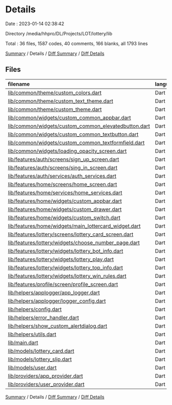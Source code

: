 # Details

Date : 2023-01-14 02:38:42

Directory /media/hhpro/DL/Projects/LOT/lottery/lib

Total : 36 files,  1587 codes, 40 comments, 166 blanks, all 1793 lines

[Summary](results.md) / Details / [Diff Summary](diff.md) / [Diff Details](diff-details.md)

## Files
| filename | language | code | comment | blank | total |
| :--- | :--- | ---: | ---: | ---: | ---: |
| [lib/common/theme/custom_colors.dart](/lib/common/theme/custom_colors.dart) | Dart | 14 | 2 | 2 | 18 |
| [lib/common/theme/custom_text_theme.dart](/lib/common/theme/custom_text_theme.dart) | Dart | 16 | 2 | 3 | 21 |
| [lib/common/theme/custom_theme.dart](/lib/common/theme/custom_theme.dart) | Dart | 41 | 2 | 2 | 45 |
| [lib/common/widgets/custom_common_appbar.dart](/lib/common/widgets/custom_common_appbar.dart) | Dart | 11 | 0 | 2 | 13 |
| [lib/common/widgets/custom_common_elevatedbutton.dart](/lib/common/widgets/custom_common_elevatedbutton.dart) | Dart | 5 | 0 | 2 | 7 |
| [lib/common/widgets/custom_common_textbutton.dart](/lib/common/widgets/custom_common_textbutton.dart) | Dart | 5 | 0 | 2 | 7 |
| [lib/common/widgets/custom_common_textformfield.dart](/lib/common/widgets/custom_common_textformfield.dart) | Dart | 17 | 0 | 2 | 19 |
| [lib/common/widgets/loading_opacity_screen.dart](/lib/common/widgets/loading_opacity_screen.dart) | Dart | 23 | 0 | 3 | 26 |
| [lib/features/auth/screens/sign_up_screen.dart](/lib/features/auth/screens/sign_up_screen.dart) | Dart | 101 | 0 | 3 | 104 |
| [lib/features/auth/screens/sing_in_screen.dart](/lib/features/auth/screens/sing_in_screen.dart) | Dart | 82 | 0 | 3 | 85 |
| [lib/features/auth/services/auth_services.dart](/lib/features/auth/services/auth_services.dart) | Dart | 85 | 4 | 6 | 95 |
| [lib/features/home/screens/home_screen.dart](/lib/features/home/screens/home_screen.dart) | Dart | 44 | 1 | 8 | 53 |
| [lib/features/home/services/home_services.dart](/lib/features/home/services/home_services.dart) | Dart | 29 | 4 | 6 | 39 |
| [lib/features/home/widgets/custom_appbar.dart](/lib/features/home/widgets/custom_appbar.dart) | Dart | 18 | 0 | 6 | 24 |
| [lib/features/home/widgets/custom_drawer.dart](/lib/features/home/widgets/custom_drawer.dart) | Dart | 37 | 1 | 7 | 45 |
| [lib/features/home/widgets/custom_switch.dart](/lib/features/home/widgets/custom_switch.dart) | Dart | 5 | 0 | 4 | 9 |
| [lib/features/home/widgets/main_lottercard_widget.dart](/lib/features/home/widgets/main_lottercard_widget.dart) | Dart | 55 | 10 | 6 | 71 |
| [lib/features/lottery/screens/lottery_card_screen.dart](/lib/features/lottery/screens/lottery_card_screen.dart) | Dart | 53 | 1 | 10 | 64 |
| [lib/features/lottery/widgets/choose_number_page.dart](/lib/features/lottery/widgets/choose_number_page.dart) | Dart | 162 | 1 | 7 | 170 |
| [lib/features/lottery/widgets/lottery_bot_info.dart](/lib/features/lottery/widgets/lottery_bot_info.dart) | Dart | 21 | 0 | 3 | 24 |
| [lib/features/lottery/widgets/lottery_play.dart](/lib/features/lottery/widgets/lottery_play.dart) | Dart | 211 | 0 | 13 | 224 |
| [lib/features/lottery/widgets/lottery_top_info.dart](/lib/features/lottery/widgets/lottery_top_info.dart) | Dart | 99 | 1 | 9 | 109 |
| [lib/features/lottery/widgets/lottery_win_rules.dart](/lib/features/lottery/widgets/lottery_win_rules.dart) | Dart | 101 | 0 | 3 | 104 |
| [lib/features/profile/screen/profile_screen.dart](/lib/features/profile/screen/profile_screen.dart) | Dart | 33 | 1 | 3 | 37 |
| [lib/helpers/applogger/app_logger.dart](/lib/helpers/applogger/app_logger.dart) | Dart | 12 | 0 | 2 | 14 |
| [lib/helpers/applogger/logger_config.dart](/lib/helpers/applogger/logger_config.dart) | Dart | 14 | 0 | 6 | 20 |
| [lib/helpers/config.dart](/lib/helpers/config.dart) | Dart | 14 | 3 | 3 | 20 |
| [lib/helpers/error_handler.dart](/lib/helpers/error_handler.dart) | Dart | 28 | 0 | 3 | 31 |
| [lib/helpers/show_custom_alertdialog.dart](/lib/helpers/show_custom_alertdialog.dart) | Dart | 19 | 0 | 1 | 20 |
| [lib/helpers/utils.dart](/lib/helpers/utils.dart) | Dart | 4 | 0 | 5 | 9 |
| [lib/main.dart](/lib/main.dart) | Dart | 57 | 4 | 4 | 65 |
| [lib/models/lottery_card.dart](/lib/models/lottery_card.dart) | Dart | 56 | 1 | 6 | 63 |
| [lib/models/lottery_slip.dart](/lib/models/lottery_slip.dart) | Dart | 27 | 1 | 11 | 39 |
| [lib/models/user.dart](/lib/models/user.dart) | Dart | 31 | 1 | 8 | 40 |
| [lib/providers/app_provider.dart](/lib/providers/app_provider.dart) | Dart | 32 | 0 | 0 | 32 |
| [lib/providers/user_provider.dart](/lib/providers/user_provider.dart) | Dart | 25 | 0 | 2 | 27 |

[Summary](results.md) / Details / [Diff Summary](diff.md) / [Diff Details](diff-details.md)